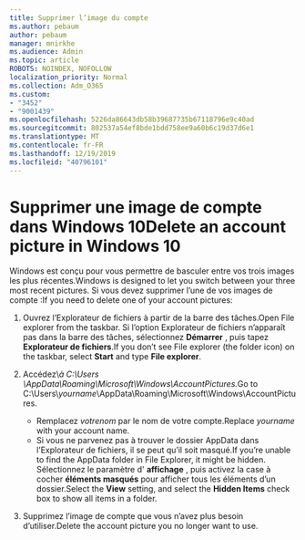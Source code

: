 ```yaml
---
title: Supprimer l’image du compte
ms.author: pebaum
author: pebaum
manager: mnirkhe
ms.audience: Admin
ms.topic: article
ROBOTS: NOINDEX, NOFOLLOW
localization_priority: Normal
ms.collection: Adm_O365
ms.custom:
- "3452"
- "9001439"
ms.openlocfilehash: 5226da86643db58b39687735b67118796e9c40ad
ms.sourcegitcommit: 802537a54ef8bde1bdd758ee9a60b6c19d37d6e1
ms.translationtype: MT
ms.contentlocale: fr-FR
ms.lasthandoff: 12/19/2019
ms.locfileid: "40796101"
---
```

# <a name="delete-an-account-picture-in-windows-10"></a><span data-ttu-id="f4b3e-102">Supprimer une image de compte dans Windows 10</span><span class="sxs-lookup"><span data-stu-id="f4b3e-102">Delete an account picture in Windows 10</span></span>

<span data-ttu-id="f4b3e-103">Windows est conçu pour vous permettre de basculer entre vos trois images les plus récentes.</span><span class="sxs-lookup"><span data-stu-id="f4b3e-103">Windows is designed to let you switch between your three most recent pictures.</span></span> <span data-ttu-id="f4b3e-104">Si vous devez supprimer l’une de vos images de compte :</span><span class="sxs-lookup"><span data-stu-id="f4b3e-104">If you need to delete one of your account pictures:</span></span>

1. <span data-ttu-id="f4b3e-105">Ouvrez l’Explorateur de fichiers à partir de la barre des tâches.</span><span class="sxs-lookup"><span data-stu-id="f4b3e-105">Open File explorer from the taskbar.</span></span> <span data-ttu-id="f4b3e-106">Si l’option Explorateur de fichiers n’apparaît pas dans la barre des tâches, sélectionnez **Démarrer** , puis tapez **Explorateur de fichiers**.</span><span class="sxs-lookup"><span data-stu-id="f4b3e-106">If you don’t see File explorer (the folder icon) on the taskbar, select **Start** and type **File explorer**.</span></span>

2. <span data-ttu-id="f4b3e-107">Accédez\\*à C:\Users \AppData\Roaming\Microsoft\Windows\AccountPictures.*</span><span class="sxs-lookup"><span data-stu-id="f4b3e-107">Go to C:\Users\\*yourname*\AppData\Roaming\Microsoft\Windows\AccountPictures.</span></span> 
    - <span data-ttu-id="f4b3e-108">Remplacez *votrenom* par le nom de votre compte.</span><span class="sxs-lookup"><span data-stu-id="f4b3e-108">Replace *yourname* with your account name.</span></span>
    - <span data-ttu-id="f4b3e-109">Si vous ne parvenez pas à trouver le dossier AppData dans l’Explorateur de fichiers, il se peut qu’il soit masqué.</span><span class="sxs-lookup"><span data-stu-id="f4b3e-109">If you’re unable to find the AppData folder in File Explorer, it might be hidden.</span></span> <span data-ttu-id="f4b3e-110">Sélectionnez le paramètre d' **affichage** , puis activez la case à cocher **éléments masqués** pour afficher tous les éléments d’un dossier.</span><span class="sxs-lookup"><span data-stu-id="f4b3e-110">Select the **View** setting, and select the **Hidden Items** check box to show all items in a folder.</span></span>

3. <span data-ttu-id="f4b3e-111">Supprimez l’image de compte que vous n’avez plus besoin d’utiliser.</span><span class="sxs-lookup"><span data-stu-id="f4b3e-111">Delete the account picture you no longer want to use.</span></span>
 
 
